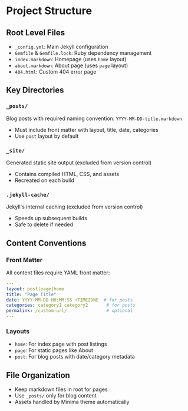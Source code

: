 # Project Structure

## Root Level Files
- `_config.yml`: Main Jekyll configuration
- `Gemfile` & `Gemfile.lock`: Ruby dependency management
- `index.markdown`: Homepage (uses `home` layout)
- `about.markdown`: About page (uses `page` layout)
- `404.html`: Custom 404 error page

## Key Directories

### `_posts/`
Blog posts with required naming convention: `YYYY-MM-DD-title.markdown`
- Must include front matter with layout, title, date, categories
- Use `post` layout by default

### `_site/`
Generated static site output (excluded from version control)
- Contains compiled HTML, CSS, and assets
- Recreated on each build

### `.jekyll-cache/`
Jekyll's internal caching (excluded from version control)
- Speeds up subsequent builds
- Safe to delete if needed

## Content Conventions

### Front Matter
All content files require YAML front matter:
```yaml
---
layout: post|page|home
title: "Page Title"
date: YYYY-MM-DD HH:MM:SS +TIMEZONE  # for posts
categories: category1 category2       # for posts
permalink: /custom-url/               # optional
---
```

### Layouts
- `home`: For index page with post listings
- `page`: For static pages like About
- `post`: For blog posts with date/category metadata

## File Organization
- Keep markdown files in root for pages
- Use `_posts/` only for blog content
- Assets handled by Minima theme automatically